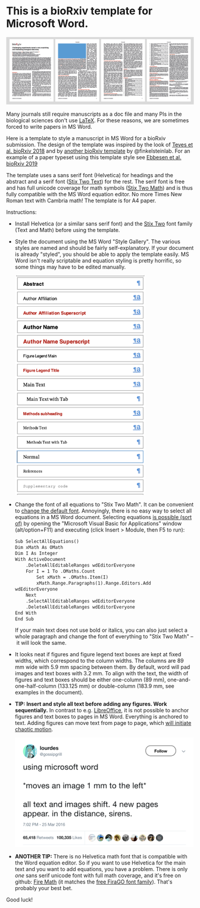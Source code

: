 # This is a bioRxiv template for Microsoft Word.
![Some pages](example_pages.png)

Many journals still require manuscripts as a doc file and many PIs in the biological sciences don't use [LaTeX](https://en.wikipedia.org/wiki/LaTeX). For these reasons, we are sometimes forced to write papers in MS Word.

Here is a template to style a manuscript in MS Word for a bioRxiv submission. The design of the template was inspired by the look of [Teves et al. bioRxiv 2018](https://doi.org/10.1101/257451) and by [another bioRxiv template](https://github.com/finkelsteinlab/BioRxiv-Template) by @finkelsteinlab. For an example of a paper typeset using this template style see [Ebbesen et al. bioRxiv 2019](https://doi.org/10.1101/545434)

The template uses a sans serif font (Helvetica) for headings and the abstract and a serif font ([Stix Two Text](https://github.com/stipub/stixfonts)) for the rest. The serif font is free and has full unicode coverage for math symbols ([Stix Two Math](https://github.com/stipub/stixfonts)) and is thus fully compatible with the MS Word equation editor. No more Times New Roman text with Cambria math! The template is for A4 paper.

Instructions:
* Install Helvetica (or a similar sans serif font) and the [Stix Two](https://github.com/stipub/stixfonts) font family (Text and Math) before using the template.

* Style the document using the MS Word "Style Gallery". The various styles are named and should be fairly self-explanatory. If your document is already "styled", you should be able to apply the template easily. MS Word isn't really scriptable and equation styling is pretty horrific, so some things may have to be edited manually.

  <img src="word_styles.png" width="350">

* Change the font of all equations to "Stix Two Math". It can be convenient to [change the default font](https://superuser.com/questions/1114697/select-a-different-math-font-in-microsoft-word).  Annoyingly, there is no easy way to select all equations in a MS Word document. Selecting equations [is possible (sort of)](https://www.extendoffice.com/documents/word/751-word-select-equation.html) by opening the "Microsoft Visual Basic for Applications" window (alt/option+F11) and executing (click Insert > Module, then F5 to run):

  ```
  Sub SelectAllEquations()
  Dim xMath As OMath
  Dim I As Integer
  With ActiveDocument
      .DeleteAllEditableRanges wdEditorEveryone
      For I = 1 To .OMaths.Count
          Set xMath = .OMaths.Item(I)
          xMath.Range.Paragraphs(1).Range.Editors.Add wdEditorEveryone
      Next
      .SelectAllEditableRanges wdEditorEveryone
      .DeleteAllEditableRanges wdEditorEveryone
  End With
  End Sub
  ```

  If your main text does not use bold or italics, you can also just select a whole paragraph and change the font of everything to "Stix Two Math" – it will look the same.


* It looks neat if figures and figure legend text boxes are kept at fixed widths, which correspond to the column widths. The columns are 89 mm wide with 5.9 mm spacing between them. By default, word will pad images and text boxes with 3.2 mm. To align with the text, the width of figures and text boxes should be either one-column (89 mm), one-and-one-half-column (133.125 mm) or double-column (183.9 mm, see examples in the document).

* **TIP: Insert and style all text before adding any figures. Work sequentially.** In contrast to e.g. [LibreOffice](https://www.libreoffice.org/), it is not possible to anchor figures and text boxes to pages in MS Word. Everything is anchored to text. Adding figures can move text from page to page, which [will initiate chaotic motion](https://twitter.com/gossipgriii/status/713425874167537664).

  <img src="chaotic_word.png" width="500">

* **ANOTHER TIP:** There is no Helvetica math font that is compatible with the Word equation editor. So if you want to use Helvetica for the main text and you want to add equations, you have a problem. There is only *one* sans serif unicode font with full math coverage, and it's free on github: [Fire Math](https://github.com/firamath/firamath) (it matches the [free FiraGO font family](https://github.com/bBoxType/FiraGO)). That's probably your best bet.

Good luck!
